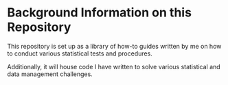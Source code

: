 # Background Information on this Repository

This repository is set up as a library of how-to guides written by me on how to conduct various statistical tests and procedures.

Additionally, it will house code I have written to solve various statistical and data management challenges.
